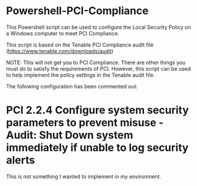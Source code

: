 # Powershell-PCI-Compliance
This Powershell script can be used to configure the Local Security Policy on a Windows computer to meet PCI Compliance.

This script is based on the Tenable PCI Compliance audit file (https://www.tenable.com/downloads/audit)

NOTE: This will not get you to PCI Compliance. There are other things you must do to satisfy the requirements of PCI. However, this script can be used to help implement the policy settings in the Tenable audit file.


The following configuration has been commented out:
# PCI 2.2.4 Configure system security parameters to prevent misuse - Audit: Shut Down system immediately if unable to log security alerts

This is not something I wanted to implement in my environment.

